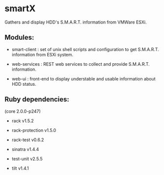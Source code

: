 smartX
======

Gathers and display HDD's S.M.A.R.T. information from VMWare ESXi.

Modules:
--------
- smart-client : set of unix shell scripts and configuration to get S.M.A.R.T. information from ESXi system.

- web-services : REST web services to collect and provide S.M.A.R.T. information.

- web-ui : front-end to display understable and usable information about HDD status.

Ruby dependencies:
------------------
(core 2.0.0-p247)

- rack v1.5.2

- rack-protection v1.5.0

- rack-test v0.6.2

- sinatra v1.4.4

- test-unit v2.5.5

- tilt v1.4.1

